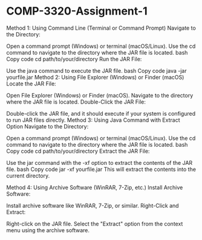# COMP-3320-Assignment-1

Method 1: Using Command Line (Terminal or Command Prompt)
Navigate to the Directory:

Open a command prompt (Windows) or terminal (macOS/Linux).
Use the cd command to navigate to the directory where the JAR file is located.
bash
Copy code
cd path/to/your/directory
Run the JAR File:

Use the java command to execute the JAR file.
bash
Copy code
java -jar yourfile.jar
Method 2: Using File Explorer (Windows) or Finder (macOS)
Locate the JAR File:

Open File Explorer (Windows) or Finder (macOS).
Navigate to the directory where the JAR file is located.
Double-Click the JAR File:

Double-click the JAR file, and it should execute if your system is configured to run JAR files directly.
Method 3: Using Java Command with Extract Option
Navigate to the Directory:

Open a command prompt (Windows) or terminal (macOS/Linux).
Use the cd command to navigate to the directory where the JAR file is located.
bash
Copy code
cd path/to/your/directory
Extract the JAR File:

Use the jar command with the -xf option to extract the contents of the JAR file.
bash
Copy code
jar -xf yourfile.jar
This will extract the contents into the current directory.

Method 4: Using Archive Software (WinRAR, 7-Zip, etc.)
Install Archive Software:

Install archive software like WinRAR, 7-Zip, or similar.
Right-Click and Extract:

Right-click on the JAR file.
Select the "Extract" option from the context menu using the archive software.
